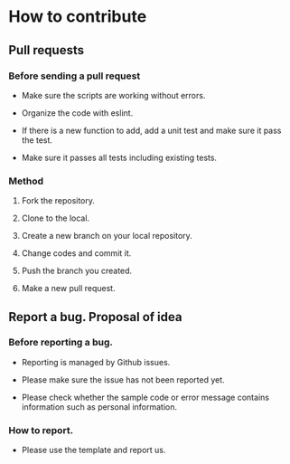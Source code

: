 # How to contribute

## Pull requests

### Before sending a pull request

- Make sure the scripts are working without errors.

- Organize the code with eslint.

- If there is a new function to add, add a unit test and make sure it pass the test.

- Make sure it passes all tests including existing tests.

### Method

1. Fork the repository.

2. Clone to the local.

3. Create a new branch on your local repository.

4. Change codes and commit it.

5. Push the branch you created.

6. Make a new pull request.

## Report a bug. Proposal of idea

### Before reporting a bug.

- Reporting is managed by Github issues.

- Please make sure the issue has not been reported yet.

- Please check whether the sample code or error message contains information such as personal information.

### How to report.

- Please use the template and report us.
